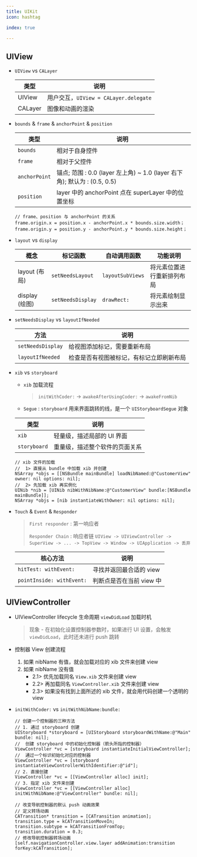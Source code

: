 ```yaml
---
title: UIKit
icon: hashtag

index: true

---
```


<!-- more -->

## UIView

- `UIView` vs `CALayer`
  
  | 类型 | 说明
  | --- | ---
  | UIView    | 用户交互，`UIView = CALayer.delegate`
  | CALayer   | 图像和动画的渲染

- `bounds` & `frame` & `anchorPoint` & `position`

  | 类型 | 说明
  | --- | ---
  | `bounds`          | 相对于自身控件
  | `frame`           | 相对于父控件
  | `anchorPoint`     | 锚点; 范围 : 0.0 (layer 左上角) ~ 1.0 (layer 右下角); 默认为 : (0.5, 0.5)
  | `position`        | layer 中的 anchorPoint 点在 superLayer 中的位置坐标

  ```objc
  // frame、position 与 anchorPoint 的关系
  frame.origin.x = position.x - anchorPoint.x * bounds.size.width；  
  frame.origin.y = position.y - anchorPoint.y * bounds.size.height；
  ```

- `layout` vs `display`

  | 概念 | 标记函数 | 自动调用函数 | 功能说明
  | --- | --- | --- | ---
  | layout (布局)     | `setNeedsLayout`  | `layoutSubViews`  | 将元素位置进行重新排列布局
  | display (绘图)    | `setNeedsDisplay` | `drawRect:`       | 将元素绘制显示出来

- `setNeedsDisplay` vs `layoutIfNeeded`

  | 方法 | 说明
  | --- | ---
  | `setNeedsDisplay`   | 给视图添加标记，需要重新布局
  | `layoutIfNeeded`    | 检查是否有视图被标记，有标记立即刷新布局

- `xib` vs `storyboard`

  * `xib` 加载流程 
    > `initWithCoder:` -> `awakeAfterUsingCoder:` -> `awakeFromNib`
  * `Segue` : `storyboard` 用来界面跳转的线，是一个 `UIStoryboardSegue` 对象

  | 类型 | 说明
  | --- | ---
  | `xib`         | 轻量级，描述局部的 UI 界面
  | `storyboard`  | 重量级，描述整个软件的页面关系

  ```objc
  // xib 文件的加载
  //  1> 直接从 bundle 中加载 xib 并创建
  NSArray *objs = [[NSBundle mainBundle] loadNibNamed:@"CustomerView" owner: nil options: nil];
  //  2> 先加载 xib 再实例化
  UINib *nib = [UINib nibWithNibName:@"CustomerView" bundle:[NSBundle mainBundle]];
  NSArray *objs = [nib instantiateWithOwner: nil options: nil];
  ```

- `Touch` & `Event` & `Responder`
    > `First responder` : 第一响应者
    > 
    > `Responder Chain` : 响应者链 `UIView -> UIViewController -> SuperView -> ... -> TopView -> Window -> UIApplication -> 丢弃`
    
  | 核心方法 | 说明
  | --- | ---
  | `hitTest: withEvent:`     | 寻找并返回最合适的 view
  | `pointInside: withEvent:` | 判断点是否在当前 view 中

## UIViewController

- UIViewController lifecycle 生命周期 `viewDidLoad` 加载时机
    > 现象 - 在初始化设置控制器参数时，如果进行 UI 设置，会触发 `viewDidLoad`，此时还未进行 push 跳转

- 控制器 View 创建流程 
    1. 如果 nibName 有值，就会加载对应的 xib 文件来创建 view
    2. 如果 nibName 没有值
		* 2.1> 优先加载同名 `View.xib` 文件来创建 view
		* 2.2> 再加载同名 `ViewController.xib` 文件来创建 view
		* 2.3> 如果没有找到上面所述的 xib 文件，就会用代码创建一个透明的 view

- `initWithCoder:` vs `initWithNibName:bundle:`

  ``` objc
  // 创建一个控制器的三种方法
  // 1. 通过 storyboard 创建
  UIStoryboard *storyboard = [UIStoryboard storyboardWithName:@"Main" bundle: nil];
  //  创建 storyboard 中的初始化控制器（箭头所指的控制器）
  ViewController *vc = [storyboard instantiateInitialViewController];
  //  通过一个标识初始化对应的控制器
  ViewController *vc = [storyboard instantiateViewControllerWithIdentifier:@"id"];
  // 2. 直接创建
  ViewController *vc = [[ViewController alloc] init];
  // 3. 指定 xib 文件来创建
  ViewController *vc = [[ViewController alloc] initWithNibName:@"ViewController" bundle: nil];

  // 改变导航控制器的默认 push 动画效果
  // 定义转场动画
  CATransition* transition = [CATransition animation];
  transition.type = kCATransitionMoveIn;
  transition.subtype = kCATransitionFromTop;
  transition.duration = 0.3;
  // 修改导航控制器转场动画
  [self.navigationController.view.layer addAnimation:transition forKey:kCATransition];
  ```